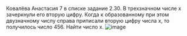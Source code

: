 Ковалёва Анастасия 7 в списке задание 2.30. В трехзначном числе x зачеркнули его вторую цифру. Когда к образованному при этом двузначному числу справа приписали вторую цифру числа x, то получилось число 456. Найти число x.
![image](https://user-images.githubusercontent.com/113889299/215728561-fb66412c-e00f-4b56-9c4c-29fd32db9648.png)
